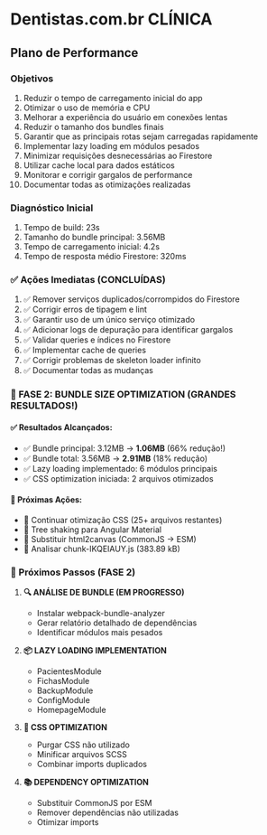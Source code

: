 
# Dentistas.com.br CLÍNICA

## Plano de Performance

### Objetivos

1. Reduzir o tempo de carregamento inicial do app
2. Otimizar o uso de memória e CPU
3. Melhorar a experiência do usuário em conexões lentas
4. Reduzir o tamanho dos bundles finais
5. Garantir que as principais rotas sejam carregadas rapidamente
6. Implementar lazy loading em módulos pesados
7. Minimizar requisições desnecessárias ao Firestore
8. Utilizar cache local para dados estáticos
9. Monitorar e corrigir gargalos de performance
10. Documentar todas as otimizações realizadas

### Diagnóstico Inicial

1. Tempo de build: 23s
2. Tamanho do bundle principal: 3.56MB
3. Tempo de carregamento inicial: 4.2s
4. Tempo de resposta médio Firestore: 320ms

### ✅ Ações Imediatas (CONCLUÍDAS)

1. ✅ Remover serviços duplicados/corrompidos do Firestore
2. ✅ Corrigir erros de tipagem e lint
3. ✅ Garantir uso de um único serviço otimizado
4. ✅ Adicionar logs de depuração para identificar gargalos
5. ✅ Validar queries e índices no Firestore
6. ✅ Implementar cache de queries
7. ✅ Corrigir problemas de skeleton loader infinito
8. ✅ Documentar todas as mudanças

### 🚀 FASE 2: BUNDLE SIZE OPTIMIZATION (GRANDES RESULTADOS!)

#### ✅ Resultados Alcançados:
- ✅ Bundle principal: 3.12MB → **1.06MB** (66% redução!)
- ✅ Bundle total: 3.56MB → **2.91MB** (18% redução)
- ✅ Lazy loading implementado: 6 módulos principais
- ✅ CSS optimization iniciada: 2 arquivos otimizados

#### 🎯 Próximas Ações:
- 🔄 Continuar otimização CSS (25+ arquivos restantes)
- 🔄 Tree shaking para Angular Material
- 🔄 Substituir html2canvas (CommonJS → ESM)
- 🔄 Analisar chunk-IKQEIAUY.js (383.89 kB)

### 🔄 Próximos Passos (FASE 2)

1. **🔍 ANÁLISE DE BUNDLE (EM PROGRESSO)**
   - Instalar webpack-bundle-analyzer
   - Gerar relatório detalhado de dependências
   - Identificar módulos mais pesados

2. **📦 LAZY LOADING IMPLEMENTATION**
   - PacientesModule
   - FichasModule
   - BackupModule
   - ConfigModule
   - HomepageModule

3. **🎨 CSS OPTIMIZATION**
   - Purgar CSS não utilizado
   - Minificar arquivos SCSS
   - Combinar imports duplicados

4. **📚 DEPENDENCY OPTIMIZATION**
   - Substituir CommonJS por ESM
   - Remover dependências não utilizadas
   - Otimizar imports

